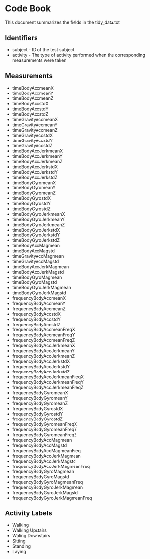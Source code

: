 # Code Book
This document summarizes the fields in the tidy_data.txt

## Identifiers
* subject - ID of the test subject
* activity - The type of activity performed when the corresponding measurements were taken

## Measurements
* timeBodyAccmeanX
* timeBodyAccmeanY
* timeBodyAccmeanZ
* timeBodyAccstdX
* timeBodyAccstdY
* timeBodyAccstdZ
* timeGravityAccmeanX
* timeGravityAccmeanY
* timeGravityAccmeanZ
* timeGravityAccstdX
* timeGravityAccstdY
* timeGravityAccstdZ
* timeBodyAccJerkmeanX
* timeBodyAccJerkmeanY
* timeBodyAccJerkmeanZ
* timeBodyAccJerkstdX
* timeBodyAccJerkstdY
* timeBodyAccJerkstdZ
* timeBodyGyromeanX
* timeBodyGyromeanY
* timeBodyGyromeanZ
* timeBodyGyrostdX
* timeBodyGyrostdY
* timeBodyGyrostdZ
* timeBodyGyroJerkmeanX
* timeBodyGyroJerkmeanY
* timeBodyGyroJerkmeanZ
* timeBodyGyroJerkstdX
* timeBodyGyroJerkstdY
* timeBodyGyroJerkstdZ
* timeBodyAccMagmean
* timeBodyAccMagstd
* timeGravityAccMagmean
* timeGravityAccMagstd
* timeBodyAccJerkMagmean
* timeBodyAccJerkMagstd
* timeBodyGyroMagmean
* timeBodyGyroMagstd
* timeBodyGyroJerkMagmean
* timeBodyGyroJerkMagstd
* frequencyBodyAccmeanX
* frequencyBodyAccmeanY
* frequencyBodyAccmeanZ
* frequencyBodyAccstdX
* frequencyBodyAccstdY
* frequencyBodyAccstdZ
* frequencyBodyAccmeanFreqX
* frequencyBodyAccmeanFreqY
* frequencyBodyAccmeanFreqZ
* frequencyBodyAccJerkmeanX
* frequencyBodyAccJerkmeanY
* frequencyBodyAccJerkmeanZ
* frequencyBodyAccJerkstdX
* frequencyBodyAccJerkstdY
* frequencyBodyAccJerkstdZ
* frequencyBodyAccJerkmeanFreqX
* frequencyBodyAccJerkmeanFreqY
* frequencyBodyAccJerkmeanFreqZ
* frequencyBodyGyromeanX
* frequencyBodyGyromeanY
* frequencyBodyGyromeanZ
* frequencyBodyGyrostdX
* frequencyBodyGyrostdY
* frequencyBodyGyrostdZ
* frequencyBodyGyromeanFreqX
* frequencyBodyGyromeanFreqY
* frequencyBodyGyromeanFreqZ
* frequencyBodyAccMagmean
* frequencyBodyAccMagstd
* frequencyBodyAccMagmeanFreq
* frequencyBodyAccJerkMagmean
* frequencyBodyAccJerkMagstd
* frequencyBodyAccJerkMagmeanFreq
* frequencyBodyGyroMagmean
* frequencyBodyGyroMagstd
* frequencyBodyGyroMagmeanFreq
* frequencyBodyGyroJerkMagmean
* frequencyBodyGyroJerkMagstd
* frequencyBodyGyroJerkMagmeanFreq

## Activity Labels
* Walking
* Walking Upstairs
* Waling Downstairs
* Sitting
* Standing
* Laying
